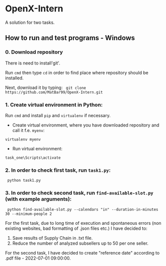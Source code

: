 # OpenX-Intern
A solution for two tasks. 



## How to run and test programs - Windows 

### 0. Download repository

There is need to install'git'.

Run ``cmd`` then type ``cd`` in order to find place where repository should be installed.

Next, download it by typing: 
`` 
git clone https://github.com/MatBar99/OpenX-Intern.git 
`` 




### 1. Create virtual environment in Python:

Run ``cmd`` and install ``pip`` and ``virtualenv`` if necessary.


 - Create virtual environment, where you have downloaded repository and call it f.e. ``myenv``:

``virtualenv myenv``

 - Run virtual environment: 

``task_one\Scripts\activate``

### 2. In order to check first task, run ``task1.py``:

```
 python task1.py
```

### 3. In order to check second task, run ``find-available-slot.py`` (with example arguments):

```
 python find-available-slot.py --calendars "in" --duration-in-minutes 30 --minimum-people 2
```
For the first task, due to long time of execution and spontaneous errors (non existing websites, bad formatting of .json files etc.) I have decided to:
1. Save results of Supply Chain in .txt file.
2. Reduce the number of analyzed subsellers up to 50 per one seller.

For the second task, I have decided to create "reference date" according to .pdf file - 2022-07-01 09:00:00. 
